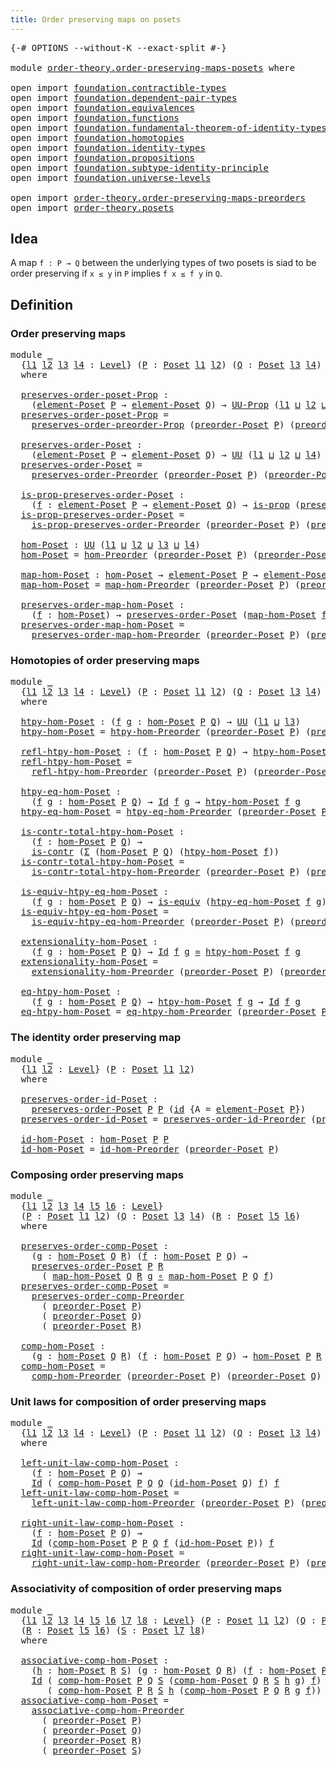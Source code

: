 ```yaml
---
title: Order preserving maps on posets
---
```


<pre class="Agda"><a id="57" class="Symbol">{-#</a> <a id="61" class="Keyword">OPTIONS</a> <a id="69" class="Pragma">--without-K</a> <a id="81" class="Pragma">--exact-split</a> <a id="95" class="Symbol">#-}</a>

<a id="100" class="Keyword">module</a> <a id="107" href="order-theory.order-preserving-maps-posets.html" class="Module">order-theory.order-preserving-maps-posets</a> <a id="149" class="Keyword">where</a>

<a id="156" class="Keyword">open</a> <a id="161" class="Keyword">import</a> <a id="168" href="foundation.contractible-types.html" class="Module">foundation.contractible-types</a>
<a id="198" class="Keyword">open</a> <a id="203" class="Keyword">import</a> <a id="210" href="foundation.dependent-pair-types.html" class="Module">foundation.dependent-pair-types</a>
<a id="242" class="Keyword">open</a> <a id="247" class="Keyword">import</a> <a id="254" href="foundation.equivalences.html" class="Module">foundation.equivalences</a>
<a id="278" class="Keyword">open</a> <a id="283" class="Keyword">import</a> <a id="290" href="foundation.functions.html" class="Module">foundation.functions</a>
<a id="311" class="Keyword">open</a> <a id="316" class="Keyword">import</a> <a id="323" href="foundation.fundamental-theorem-of-identity-types.html" class="Module">foundation.fundamental-theorem-of-identity-types</a>
<a id="372" class="Keyword">open</a> <a id="377" class="Keyword">import</a> <a id="384" href="foundation.homotopies.html" class="Module">foundation.homotopies</a>
<a id="406" class="Keyword">open</a> <a id="411" class="Keyword">import</a> <a id="418" href="foundation.identity-types.html" class="Module">foundation.identity-types</a>
<a id="444" class="Keyword">open</a> <a id="449" class="Keyword">import</a> <a id="456" href="foundation.propositions.html" class="Module">foundation.propositions</a>
<a id="480" class="Keyword">open</a> <a id="485" class="Keyword">import</a> <a id="492" href="foundation.subtype-identity-principle.html" class="Module">foundation.subtype-identity-principle</a>
<a id="530" class="Keyword">open</a> <a id="535" class="Keyword">import</a> <a id="542" href="foundation.universe-levels.html" class="Module">foundation.universe-levels</a>

<a id="570" class="Keyword">open</a> <a id="575" class="Keyword">import</a> <a id="582" href="order-theory.order-preserving-maps-preorders.html" class="Module">order-theory.order-preserving-maps-preorders</a>
<a id="627" class="Keyword">open</a> <a id="632" class="Keyword">import</a> <a id="639" href="order-theory.posets.html" class="Module">order-theory.posets</a>
</pre>
## Idea

A map `f : P → Q` between the underlying types of two posets is siad to be order preserving if `x ≤ y` in `P` implies `f x ≤ f y` in `Q`.

## Definition

### Order preserving maps

<pre class="Agda"><a id="862" class="Keyword">module</a> <a id="869" href="order-theory.order-preserving-maps-posets.html#869" class="Module">_</a>
  <a id="873" class="Symbol">{</a><a id="874" href="order-theory.order-preserving-maps-posets.html#874" class="Bound">l1</a> <a id="877" href="order-theory.order-preserving-maps-posets.html#877" class="Bound">l2</a> <a id="880" href="order-theory.order-preserving-maps-posets.html#880" class="Bound">l3</a> <a id="883" href="order-theory.order-preserving-maps-posets.html#883" class="Bound">l4</a> <a id="886" class="Symbol">:</a> <a id="888" href="Agda.Primitive.html#597" class="Postulate">Level</a><a id="893" class="Symbol">}</a> <a id="895" class="Symbol">(</a><a id="896" href="order-theory.order-preserving-maps-posets.html#896" class="Bound">P</a> <a id="898" class="Symbol">:</a> <a id="900" href="order-theory.posets.html#731" class="Function">Poset</a> <a id="906" href="order-theory.order-preserving-maps-posets.html#874" class="Bound">l1</a> <a id="909" href="order-theory.order-preserving-maps-posets.html#877" class="Bound">l2</a><a id="911" class="Symbol">)</a> <a id="913" class="Symbol">(</a><a id="914" href="order-theory.order-preserving-maps-posets.html#914" class="Bound">Q</a> <a id="916" class="Symbol">:</a> <a id="918" href="order-theory.posets.html#731" class="Function">Poset</a> <a id="924" href="order-theory.order-preserving-maps-posets.html#880" class="Bound">l3</a> <a id="927" href="order-theory.order-preserving-maps-posets.html#883" class="Bound">l4</a><a id="929" class="Symbol">)</a>
  <a id="933" class="Keyword">where</a>

  <a id="942" href="order-theory.order-preserving-maps-posets.html#942" class="Function">preserves-order-poset-Prop</a> <a id="969" class="Symbol">:</a>
    <a id="975" class="Symbol">(</a><a id="976" href="order-theory.posets.html#1145" class="Function">element-Poset</a> <a id="990" href="order-theory.order-preserving-maps-posets.html#896" class="Bound">P</a> <a id="992" class="Symbol">→</a> <a id="994" href="order-theory.posets.html#1145" class="Function">element-Poset</a> <a id="1008" href="order-theory.order-preserving-maps-posets.html#914" class="Bound">Q</a><a id="1009" class="Symbol">)</a> <a id="1011" class="Symbol">→</a> <a id="1013" href="foundation-core.propositions.html#1393" class="Function">UU-Prop</a> <a id="1021" class="Symbol">(</a><a id="1022" href="order-theory.order-preserving-maps-posets.html#874" class="Bound">l1</a> <a id="1025" href="Agda.Primitive.html#810" class="Primitive Operator">⊔</a> <a id="1027" href="order-theory.order-preserving-maps-posets.html#877" class="Bound">l2</a> <a id="1030" href="Agda.Primitive.html#810" class="Primitive Operator">⊔</a> <a id="1032" href="order-theory.order-preserving-maps-posets.html#883" class="Bound">l4</a><a id="1034" class="Symbol">)</a>
  <a id="1038" href="order-theory.order-preserving-maps-posets.html#942" class="Function">preserves-order-poset-Prop</a> <a id="1065" class="Symbol">=</a>
    <a id="1071" href="order-theory.order-preserving-maps-preorders.html#903" class="Function">preserves-order-preorder-Prop</a> <a id="1101" class="Symbol">(</a><a id="1102" href="order-theory.posets.html#1761" class="Function">preorder-Poset</a> <a id="1117" href="order-theory.order-preserving-maps-posets.html#896" class="Bound">P</a><a id="1118" class="Symbol">)</a> <a id="1120" class="Symbol">(</a><a id="1121" href="order-theory.posets.html#1761" class="Function">preorder-Poset</a> <a id="1136" href="order-theory.order-preserving-maps-posets.html#914" class="Bound">Q</a><a id="1137" class="Symbol">)</a>

  <a id="1142" href="order-theory.order-preserving-maps-posets.html#1142" class="Function">preserves-order-Poset</a> <a id="1164" class="Symbol">:</a>
    <a id="1170" class="Symbol">(</a><a id="1171" href="order-theory.posets.html#1145" class="Function">element-Poset</a> <a id="1185" href="order-theory.order-preserving-maps-posets.html#896" class="Bound">P</a> <a id="1187" class="Symbol">→</a> <a id="1189" href="order-theory.posets.html#1145" class="Function">element-Poset</a> <a id="1203" href="order-theory.order-preserving-maps-posets.html#914" class="Bound">Q</a><a id="1204" class="Symbol">)</a> <a id="1206" class="Symbol">→</a> <a id="1208" href="foundation-core.universe-levels.html#235" class="Primitive">UU</a> <a id="1211" class="Symbol">(</a><a id="1212" href="order-theory.order-preserving-maps-posets.html#874" class="Bound">l1</a> <a id="1215" href="Agda.Primitive.html#810" class="Primitive Operator">⊔</a> <a id="1217" href="order-theory.order-preserving-maps-posets.html#877" class="Bound">l2</a> <a id="1220" href="Agda.Primitive.html#810" class="Primitive Operator">⊔</a> <a id="1222" href="order-theory.order-preserving-maps-posets.html#883" class="Bound">l4</a><a id="1224" class="Symbol">)</a>
  <a id="1228" href="order-theory.order-preserving-maps-posets.html#1142" class="Function">preserves-order-Poset</a> <a id="1250" class="Symbol">=</a>
    <a id="1256" href="order-theory.order-preserving-maps-preorders.html#1276" class="Function">preserves-order-Preorder</a> <a id="1281" class="Symbol">(</a><a id="1282" href="order-theory.posets.html#1761" class="Function">preorder-Poset</a> <a id="1297" href="order-theory.order-preserving-maps-posets.html#896" class="Bound">P</a><a id="1298" class="Symbol">)</a> <a id="1300" class="Symbol">(</a><a id="1301" href="order-theory.posets.html#1761" class="Function">preorder-Poset</a> <a id="1316" href="order-theory.order-preserving-maps-posets.html#914" class="Bound">Q</a><a id="1317" class="Symbol">)</a>

  <a id="1322" href="order-theory.order-preserving-maps-posets.html#1322" class="Function">is-prop-preserves-order-Poset</a> <a id="1352" class="Symbol">:</a>
    <a id="1358" class="Symbol">(</a><a id="1359" href="order-theory.order-preserving-maps-posets.html#1359" class="Bound">f</a> <a id="1361" class="Symbol">:</a> <a id="1363" href="order-theory.posets.html#1145" class="Function">element-Poset</a> <a id="1377" href="order-theory.order-preserving-maps-posets.html#896" class="Bound">P</a> <a id="1379" class="Symbol">→</a> <a id="1381" href="order-theory.posets.html#1145" class="Function">element-Poset</a> <a id="1395" href="order-theory.order-preserving-maps-posets.html#914" class="Bound">Q</a><a id="1396" class="Symbol">)</a> <a id="1398" class="Symbol">→</a> <a id="1400" href="foundation-core.propositions.html#1309" class="Function">is-prop</a> <a id="1408" class="Symbol">(</a><a id="1409" href="order-theory.order-preserving-maps-posets.html#1142" class="Function">preserves-order-Poset</a> <a id="1431" href="order-theory.order-preserving-maps-posets.html#1359" class="Bound">f</a><a id="1432" class="Symbol">)</a>
  <a id="1436" href="order-theory.order-preserving-maps-posets.html#1322" class="Function">is-prop-preserves-order-Poset</a> <a id="1466" class="Symbol">=</a>
    <a id="1472" href="order-theory.order-preserving-maps-preorders.html#1451" class="Function">is-prop-preserves-order-Preorder</a> <a id="1505" class="Symbol">(</a><a id="1506" href="order-theory.posets.html#1761" class="Function">preorder-Poset</a> <a id="1521" href="order-theory.order-preserving-maps-posets.html#896" class="Bound">P</a><a id="1522" class="Symbol">)</a> <a id="1524" class="Symbol">(</a><a id="1525" href="order-theory.posets.html#1761" class="Function">preorder-Poset</a> <a id="1540" href="order-theory.order-preserving-maps-posets.html#914" class="Bound">Q</a><a id="1541" class="Symbol">)</a>

  <a id="1546" href="order-theory.order-preserving-maps-posets.html#1546" class="Function">hom-Poset</a> <a id="1556" class="Symbol">:</a> <a id="1558" href="foundation-core.universe-levels.html#235" class="Primitive">UU</a> <a id="1561" class="Symbol">(</a><a id="1562" href="order-theory.order-preserving-maps-posets.html#874" class="Bound">l1</a> <a id="1565" href="Agda.Primitive.html#810" class="Primitive Operator">⊔</a> <a id="1567" href="order-theory.order-preserving-maps-posets.html#877" class="Bound">l2</a> <a id="1570" href="Agda.Primitive.html#810" class="Primitive Operator">⊔</a> <a id="1572" href="order-theory.order-preserving-maps-posets.html#880" class="Bound">l3</a> <a id="1575" href="Agda.Primitive.html#810" class="Primitive Operator">⊔</a> <a id="1577" href="order-theory.order-preserving-maps-posets.html#883" class="Bound">l4</a><a id="1579" class="Symbol">)</a>
  <a id="1583" href="order-theory.order-preserving-maps-posets.html#1546" class="Function">hom-Poset</a> <a id="1593" class="Symbol">=</a> <a id="1595" href="order-theory.order-preserving-maps-preorders.html#1677" class="Function">hom-Preorder</a> <a id="1608" class="Symbol">(</a><a id="1609" href="order-theory.posets.html#1761" class="Function">preorder-Poset</a> <a id="1624" href="order-theory.order-preserving-maps-posets.html#896" class="Bound">P</a><a id="1625" class="Symbol">)</a> <a id="1627" class="Symbol">(</a><a id="1628" href="order-theory.posets.html#1761" class="Function">preorder-Poset</a> <a id="1643" href="order-theory.order-preserving-maps-posets.html#914" class="Bound">Q</a><a id="1644" class="Symbol">)</a>

  <a id="1649" href="order-theory.order-preserving-maps-posets.html#1649" class="Function">map-hom-Poset</a> <a id="1663" class="Symbol">:</a> <a id="1665" href="order-theory.order-preserving-maps-posets.html#1546" class="Function">hom-Poset</a> <a id="1675" class="Symbol">→</a> <a id="1677" href="order-theory.posets.html#1145" class="Function">element-Poset</a> <a id="1691" href="order-theory.order-preserving-maps-posets.html#896" class="Bound">P</a> <a id="1693" class="Symbol">→</a> <a id="1695" href="order-theory.posets.html#1145" class="Function">element-Poset</a> <a id="1709" href="order-theory.order-preserving-maps-posets.html#914" class="Bound">Q</a>
  <a id="1713" href="order-theory.order-preserving-maps-posets.html#1649" class="Function">map-hom-Poset</a> <a id="1727" class="Symbol">=</a> <a id="1729" href="order-theory.order-preserving-maps-preorders.html#1808" class="Function">map-hom-Preorder</a> <a id="1746" class="Symbol">(</a><a id="1747" href="order-theory.posets.html#1761" class="Function">preorder-Poset</a> <a id="1762" href="order-theory.order-preserving-maps-posets.html#896" class="Bound">P</a><a id="1763" class="Symbol">)</a> <a id="1765" class="Symbol">(</a><a id="1766" href="order-theory.posets.html#1761" class="Function">preorder-Poset</a> <a id="1781" href="order-theory.order-preserving-maps-posets.html#914" class="Bound">Q</a><a id="1782" class="Symbol">)</a>

  <a id="1787" href="order-theory.order-preserving-maps-posets.html#1787" class="Function">preserves-order-map-hom-Poset</a> <a id="1817" class="Symbol">:</a>
    <a id="1823" class="Symbol">(</a><a id="1824" href="order-theory.order-preserving-maps-posets.html#1824" class="Bound">f</a> <a id="1826" class="Symbol">:</a> <a id="1828" href="order-theory.order-preserving-maps-posets.html#1546" class="Function">hom-Poset</a><a id="1837" class="Symbol">)</a> <a id="1839" class="Symbol">→</a> <a id="1841" href="order-theory.order-preserving-maps-posets.html#1142" class="Function">preserves-order-Poset</a> <a id="1863" class="Symbol">(</a><a id="1864" href="order-theory.order-preserving-maps-posets.html#1649" class="Function">map-hom-Poset</a> <a id="1878" href="order-theory.order-preserving-maps-posets.html#1824" class="Bound">f</a><a id="1879" class="Symbol">)</a>
  <a id="1883" href="order-theory.order-preserving-maps-posets.html#1787" class="Function">preserves-order-map-hom-Poset</a> <a id="1913" class="Symbol">=</a>
    <a id="1919" href="order-theory.order-preserving-maps-preorders.html#1910" class="Function">preserves-order-map-hom-Preorder</a> <a id="1952" class="Symbol">(</a><a id="1953" href="order-theory.posets.html#1761" class="Function">preorder-Poset</a> <a id="1968" href="order-theory.order-preserving-maps-posets.html#896" class="Bound">P</a><a id="1969" class="Symbol">)</a> <a id="1971" class="Symbol">(</a><a id="1972" href="order-theory.posets.html#1761" class="Function">preorder-Poset</a> <a id="1987" href="order-theory.order-preserving-maps-posets.html#914" class="Bound">Q</a><a id="1988" class="Symbol">)</a>
</pre>
### Homotopies of order preserving maps

<pre class="Agda"><a id="2044" class="Keyword">module</a> <a id="2051" href="order-theory.order-preserving-maps-posets.html#2051" class="Module">_</a>
  <a id="2055" class="Symbol">{</a><a id="2056" href="order-theory.order-preserving-maps-posets.html#2056" class="Bound">l1</a> <a id="2059" href="order-theory.order-preserving-maps-posets.html#2059" class="Bound">l2</a> <a id="2062" href="order-theory.order-preserving-maps-posets.html#2062" class="Bound">l3</a> <a id="2065" href="order-theory.order-preserving-maps-posets.html#2065" class="Bound">l4</a> <a id="2068" class="Symbol">:</a> <a id="2070" href="Agda.Primitive.html#597" class="Postulate">Level</a><a id="2075" class="Symbol">}</a> <a id="2077" class="Symbol">(</a><a id="2078" href="order-theory.order-preserving-maps-posets.html#2078" class="Bound">P</a> <a id="2080" class="Symbol">:</a> <a id="2082" href="order-theory.posets.html#731" class="Function">Poset</a> <a id="2088" href="order-theory.order-preserving-maps-posets.html#2056" class="Bound">l1</a> <a id="2091" href="order-theory.order-preserving-maps-posets.html#2059" class="Bound">l2</a><a id="2093" class="Symbol">)</a> <a id="2095" class="Symbol">(</a><a id="2096" href="order-theory.order-preserving-maps-posets.html#2096" class="Bound">Q</a> <a id="2098" class="Symbol">:</a> <a id="2100" href="order-theory.posets.html#731" class="Function">Poset</a> <a id="2106" href="order-theory.order-preserving-maps-posets.html#2062" class="Bound">l3</a> <a id="2109" href="order-theory.order-preserving-maps-posets.html#2065" class="Bound">l4</a><a id="2111" class="Symbol">)</a>
  <a id="2115" class="Keyword">where</a>

  <a id="2124" href="order-theory.order-preserving-maps-posets.html#2124" class="Function">htpy-hom-Poset</a> <a id="2139" class="Symbol">:</a> <a id="2141" class="Symbol">(</a><a id="2142" href="order-theory.order-preserving-maps-posets.html#2142" class="Bound">f</a> <a id="2144" href="order-theory.order-preserving-maps-posets.html#2144" class="Bound">g</a> <a id="2146" class="Symbol">:</a> <a id="2148" href="order-theory.order-preserving-maps-posets.html#1546" class="Function">hom-Poset</a> <a id="2158" href="order-theory.order-preserving-maps-posets.html#2078" class="Bound">P</a> <a id="2160" href="order-theory.order-preserving-maps-posets.html#2096" class="Bound">Q</a><a id="2161" class="Symbol">)</a> <a id="2163" class="Symbol">→</a> <a id="2165" href="foundation-core.universe-levels.html#235" class="Primitive">UU</a> <a id="2168" class="Symbol">(</a><a id="2169" href="order-theory.order-preserving-maps-posets.html#2056" class="Bound">l1</a> <a id="2172" href="Agda.Primitive.html#810" class="Primitive Operator">⊔</a> <a id="2174" href="order-theory.order-preserving-maps-posets.html#2062" class="Bound">l3</a><a id="2176" class="Symbol">)</a>
  <a id="2180" href="order-theory.order-preserving-maps-posets.html#2124" class="Function">htpy-hom-Poset</a> <a id="2195" class="Symbol">=</a> <a id="2197" href="order-theory.order-preserving-maps-preorders.html#2197" class="Function">htpy-hom-Preorder</a> <a id="2215" class="Symbol">(</a><a id="2216" href="order-theory.posets.html#1761" class="Function">preorder-Poset</a> <a id="2231" href="order-theory.order-preserving-maps-posets.html#2078" class="Bound">P</a><a id="2232" class="Symbol">)</a> <a id="2234" class="Symbol">(</a><a id="2235" href="order-theory.posets.html#1761" class="Function">preorder-Poset</a> <a id="2250" href="order-theory.order-preserving-maps-posets.html#2096" class="Bound">Q</a><a id="2251" class="Symbol">)</a>

  <a id="2256" href="order-theory.order-preserving-maps-posets.html#2256" class="Function">refl-htpy-hom-Poset</a> <a id="2276" class="Symbol">:</a> <a id="2278" class="Symbol">(</a><a id="2279" href="order-theory.order-preserving-maps-posets.html#2279" class="Bound">f</a> <a id="2281" class="Symbol">:</a> <a id="2283" href="order-theory.order-preserving-maps-posets.html#1546" class="Function">hom-Poset</a> <a id="2293" href="order-theory.order-preserving-maps-posets.html#2078" class="Bound">P</a> <a id="2295" href="order-theory.order-preserving-maps-posets.html#2096" class="Bound">Q</a><a id="2296" class="Symbol">)</a> <a id="2298" class="Symbol">→</a> <a id="2300" href="order-theory.order-preserving-maps-posets.html#2124" class="Function">htpy-hom-Poset</a> <a id="2315" href="order-theory.order-preserving-maps-posets.html#2279" class="Bound">f</a> <a id="2317" href="order-theory.order-preserving-maps-posets.html#2279" class="Bound">f</a>
  <a id="2321" href="order-theory.order-preserving-maps-posets.html#2256" class="Function">refl-htpy-hom-Poset</a> <a id="2341" class="Symbol">=</a>
    <a id="2347" href="order-theory.order-preserving-maps-preorders.html#2334" class="Function">refl-htpy-hom-Preorder</a> <a id="2370" class="Symbol">(</a><a id="2371" href="order-theory.posets.html#1761" class="Function">preorder-Poset</a> <a id="2386" href="order-theory.order-preserving-maps-posets.html#2078" class="Bound">P</a><a id="2387" class="Symbol">)</a> <a id="2389" class="Symbol">(</a><a id="2390" href="order-theory.posets.html#1761" class="Function">preorder-Poset</a> <a id="2405" href="order-theory.order-preserving-maps-posets.html#2096" class="Bound">Q</a><a id="2406" class="Symbol">)</a>

  <a id="2411" href="order-theory.order-preserving-maps-posets.html#2411" class="Function">htpy-eq-hom-Poset</a> <a id="2429" class="Symbol">:</a>
    <a id="2435" class="Symbol">(</a><a id="2436" href="order-theory.order-preserving-maps-posets.html#2436" class="Bound">f</a> <a id="2438" href="order-theory.order-preserving-maps-posets.html#2438" class="Bound">g</a> <a id="2440" class="Symbol">:</a> <a id="2442" href="order-theory.order-preserving-maps-posets.html#1546" class="Function">hom-Poset</a> <a id="2452" href="order-theory.order-preserving-maps-posets.html#2078" class="Bound">P</a> <a id="2454" href="order-theory.order-preserving-maps-posets.html#2096" class="Bound">Q</a><a id="2455" class="Symbol">)</a> <a id="2457" class="Symbol">→</a> <a id="2459" href="foundation-core.identity-types.html#1767" class="Datatype">Id</a> <a id="2462" href="order-theory.order-preserving-maps-posets.html#2436" class="Bound">f</a> <a id="2464" href="order-theory.order-preserving-maps-posets.html#2438" class="Bound">g</a> <a id="2466" class="Symbol">→</a> <a id="2468" href="order-theory.order-preserving-maps-posets.html#2124" class="Function">htpy-hom-Poset</a> <a id="2483" href="order-theory.order-preserving-maps-posets.html#2436" class="Bound">f</a> <a id="2485" href="order-theory.order-preserving-maps-posets.html#2438" class="Bound">g</a>
  <a id="2489" href="order-theory.order-preserving-maps-posets.html#2411" class="Function">htpy-eq-hom-Poset</a> <a id="2507" class="Symbol">=</a> <a id="2509" href="order-theory.order-preserving-maps-preorders.html#2448" class="Function">htpy-eq-hom-Preorder</a> <a id="2530" class="Symbol">(</a><a id="2531" href="order-theory.posets.html#1761" class="Function">preorder-Poset</a> <a id="2546" href="order-theory.order-preserving-maps-posets.html#2078" class="Bound">P</a><a id="2547" class="Symbol">)</a> <a id="2549" class="Symbol">(</a><a id="2550" href="order-theory.posets.html#1761" class="Function">preorder-Poset</a> <a id="2565" href="order-theory.order-preserving-maps-posets.html#2096" class="Bound">Q</a><a id="2566" class="Symbol">)</a>

  <a id="2571" href="order-theory.order-preserving-maps-posets.html#2571" class="Function">is-contr-total-htpy-hom-Poset</a> <a id="2601" class="Symbol">:</a>
    <a id="2607" class="Symbol">(</a><a id="2608" href="order-theory.order-preserving-maps-posets.html#2608" class="Bound">f</a> <a id="2610" class="Symbol">:</a> <a id="2612" href="order-theory.order-preserving-maps-posets.html#1546" class="Function">hom-Poset</a> <a id="2622" href="order-theory.order-preserving-maps-posets.html#2078" class="Bound">P</a> <a id="2624" href="order-theory.order-preserving-maps-posets.html#2096" class="Bound">Q</a><a id="2625" class="Symbol">)</a> <a id="2627" class="Symbol">→</a>
    <a id="2633" href="foundation-core.contractible-types.html#1006" class="Function">is-contr</a> <a id="2642" class="Symbol">(</a><a id="2643" href="foundation-core.dependent-pair-types.html#515" class="Record">Σ</a> <a id="2645" class="Symbol">(</a><a id="2646" href="order-theory.order-preserving-maps-posets.html#1546" class="Function">hom-Poset</a> <a id="2656" href="order-theory.order-preserving-maps-posets.html#2078" class="Bound">P</a> <a id="2658" href="order-theory.order-preserving-maps-posets.html#2096" class="Bound">Q</a><a id="2659" class="Symbol">)</a> <a id="2661" class="Symbol">(</a><a id="2662" href="order-theory.order-preserving-maps-posets.html#2124" class="Function">htpy-hom-Poset</a> <a id="2677" href="order-theory.order-preserving-maps-posets.html#2608" class="Bound">f</a><a id="2678" class="Symbol">))</a>
  <a id="2683" href="order-theory.order-preserving-maps-posets.html#2571" class="Function">is-contr-total-htpy-hom-Poset</a> <a id="2713" class="Symbol">=</a>
    <a id="2719" href="order-theory.order-preserving-maps-preorders.html#2596" class="Function">is-contr-total-htpy-hom-Preorder</a> <a id="2752" class="Symbol">(</a><a id="2753" href="order-theory.posets.html#1761" class="Function">preorder-Poset</a> <a id="2768" href="order-theory.order-preserving-maps-posets.html#2078" class="Bound">P</a><a id="2769" class="Symbol">)</a> <a id="2771" class="Symbol">(</a><a id="2772" href="order-theory.posets.html#1761" class="Function">preorder-Poset</a> <a id="2787" href="order-theory.order-preserving-maps-posets.html#2096" class="Bound">Q</a><a id="2788" class="Symbol">)</a>

  <a id="2793" href="order-theory.order-preserving-maps-posets.html#2793" class="Function">is-equiv-htpy-eq-hom-Poset</a> <a id="2820" class="Symbol">:</a>
    <a id="2826" class="Symbol">(</a><a id="2827" href="order-theory.order-preserving-maps-posets.html#2827" class="Bound">f</a> <a id="2829" href="order-theory.order-preserving-maps-posets.html#2829" class="Bound">g</a> <a id="2831" class="Symbol">:</a> <a id="2833" href="order-theory.order-preserving-maps-posets.html#1546" class="Function">hom-Poset</a> <a id="2843" href="order-theory.order-preserving-maps-posets.html#2078" class="Bound">P</a> <a id="2845" href="order-theory.order-preserving-maps-posets.html#2096" class="Bound">Q</a><a id="2846" class="Symbol">)</a> <a id="2848" class="Symbol">→</a> <a id="2850" href="foundation-core.equivalences.html#1556" class="Function">is-equiv</a> <a id="2859" class="Symbol">(</a><a id="2860" href="order-theory.order-preserving-maps-posets.html#2411" class="Function">htpy-eq-hom-Poset</a> <a id="2878" href="order-theory.order-preserving-maps-posets.html#2827" class="Bound">f</a> <a id="2880" href="order-theory.order-preserving-maps-posets.html#2829" class="Bound">g</a><a id="2881" class="Symbol">)</a>
  <a id="2885" href="order-theory.order-preserving-maps-posets.html#2793" class="Function">is-equiv-htpy-eq-hom-Poset</a> <a id="2912" class="Symbol">=</a>
    <a id="2918" href="order-theory.order-preserving-maps-preorders.html#2989" class="Function">is-equiv-htpy-eq-hom-Preorder</a> <a id="2948" class="Symbol">(</a><a id="2949" href="order-theory.posets.html#1761" class="Function">preorder-Poset</a> <a id="2964" href="order-theory.order-preserving-maps-posets.html#2078" class="Bound">P</a><a id="2965" class="Symbol">)</a> <a id="2967" class="Symbol">(</a><a id="2968" href="order-theory.posets.html#1761" class="Function">preorder-Poset</a> <a id="2983" href="order-theory.order-preserving-maps-posets.html#2096" class="Bound">Q</a><a id="2984" class="Symbol">)</a>

  <a id="2989" href="order-theory.order-preserving-maps-posets.html#2989" class="Function">extensionality-hom-Poset</a> <a id="3014" class="Symbol">:</a>
    <a id="3020" class="Symbol">(</a><a id="3021" href="order-theory.order-preserving-maps-posets.html#3021" class="Bound">f</a> <a id="3023" href="order-theory.order-preserving-maps-posets.html#3023" class="Bound">g</a> <a id="3025" class="Symbol">:</a> <a id="3027" href="order-theory.order-preserving-maps-posets.html#1546" class="Function">hom-Poset</a> <a id="3037" href="order-theory.order-preserving-maps-posets.html#2078" class="Bound">P</a> <a id="3039" href="order-theory.order-preserving-maps-posets.html#2096" class="Bound">Q</a><a id="3040" class="Symbol">)</a> <a id="3042" class="Symbol">→</a> <a id="3044" href="foundation-core.identity-types.html#1767" class="Datatype">Id</a> <a id="3047" href="order-theory.order-preserving-maps-posets.html#3021" class="Bound">f</a> <a id="3049" href="order-theory.order-preserving-maps-posets.html#3023" class="Bound">g</a> <a id="3051" href="foundation-core.equivalences.html#1621" class="Function Operator">≃</a> <a id="3053" href="order-theory.order-preserving-maps-posets.html#2124" class="Function">htpy-hom-Poset</a> <a id="3068" href="order-theory.order-preserving-maps-posets.html#3021" class="Bound">f</a> <a id="3070" href="order-theory.order-preserving-maps-posets.html#3023" class="Bound">g</a>
  <a id="3074" href="order-theory.order-preserving-maps-posets.html#2989" class="Function">extensionality-hom-Poset</a> <a id="3099" class="Symbol">=</a>
    <a id="3105" href="order-theory.order-preserving-maps-preorders.html#3266" class="Function">extensionality-hom-Preorder</a> <a id="3133" class="Symbol">(</a><a id="3134" href="order-theory.posets.html#1761" class="Function">preorder-Poset</a> <a id="3149" href="order-theory.order-preserving-maps-posets.html#2078" class="Bound">P</a><a id="3150" class="Symbol">)</a> <a id="3152" class="Symbol">(</a><a id="3153" href="order-theory.posets.html#1761" class="Function">preorder-Poset</a> <a id="3168" href="order-theory.order-preserving-maps-posets.html#2096" class="Bound">Q</a><a id="3169" class="Symbol">)</a>

  <a id="3174" href="order-theory.order-preserving-maps-posets.html#3174" class="Function">eq-htpy-hom-Poset</a> <a id="3192" class="Symbol">:</a>
    <a id="3198" class="Symbol">(</a><a id="3199" href="order-theory.order-preserving-maps-posets.html#3199" class="Bound">f</a> <a id="3201" href="order-theory.order-preserving-maps-posets.html#3201" class="Bound">g</a> <a id="3203" class="Symbol">:</a> <a id="3205" href="order-theory.order-preserving-maps-posets.html#1546" class="Function">hom-Poset</a> <a id="3215" href="order-theory.order-preserving-maps-posets.html#2078" class="Bound">P</a> <a id="3217" href="order-theory.order-preserving-maps-posets.html#2096" class="Bound">Q</a><a id="3218" class="Symbol">)</a> <a id="3220" class="Symbol">→</a> <a id="3222" href="order-theory.order-preserving-maps-posets.html#2124" class="Function">htpy-hom-Poset</a> <a id="3237" href="order-theory.order-preserving-maps-posets.html#3199" class="Bound">f</a> <a id="3239" href="order-theory.order-preserving-maps-posets.html#3201" class="Bound">g</a> <a id="3241" class="Symbol">→</a> <a id="3243" href="foundation-core.identity-types.html#1767" class="Datatype">Id</a> <a id="3246" href="order-theory.order-preserving-maps-posets.html#3199" class="Bound">f</a> <a id="3248" href="order-theory.order-preserving-maps-posets.html#3201" class="Bound">g</a>
  <a id="3252" href="order-theory.order-preserving-maps-posets.html#3174" class="Function">eq-htpy-hom-Poset</a> <a id="3270" class="Symbol">=</a> <a id="3272" href="order-theory.order-preserving-maps-preorders.html#3504" class="Function">eq-htpy-hom-Preorder</a> <a id="3293" class="Symbol">(</a><a id="3294" href="order-theory.posets.html#1761" class="Function">preorder-Poset</a> <a id="3309" href="order-theory.order-preserving-maps-posets.html#2078" class="Bound">P</a><a id="3310" class="Symbol">)</a> <a id="3312" class="Symbol">(</a><a id="3313" href="order-theory.posets.html#1761" class="Function">preorder-Poset</a> <a id="3328" href="order-theory.order-preserving-maps-posets.html#2096" class="Bound">Q</a><a id="3329" class="Symbol">)</a>
</pre>
### The identity order preserving map

<pre class="Agda"><a id="3383" class="Keyword">module</a> <a id="3390" href="order-theory.order-preserving-maps-posets.html#3390" class="Module">_</a>
  <a id="3394" class="Symbol">{</a><a id="3395" href="order-theory.order-preserving-maps-posets.html#3395" class="Bound">l1</a> <a id="3398" href="order-theory.order-preserving-maps-posets.html#3398" class="Bound">l2</a> <a id="3401" class="Symbol">:</a> <a id="3403" href="Agda.Primitive.html#597" class="Postulate">Level</a><a id="3408" class="Symbol">}</a> <a id="3410" class="Symbol">(</a><a id="3411" href="order-theory.order-preserving-maps-posets.html#3411" class="Bound">P</a> <a id="3413" class="Symbol">:</a> <a id="3415" href="order-theory.posets.html#731" class="Function">Poset</a> <a id="3421" href="order-theory.order-preserving-maps-posets.html#3395" class="Bound">l1</a> <a id="3424" href="order-theory.order-preserving-maps-posets.html#3398" class="Bound">l2</a><a id="3426" class="Symbol">)</a>
  <a id="3430" class="Keyword">where</a>

  <a id="3439" href="order-theory.order-preserving-maps-posets.html#3439" class="Function">preserves-order-id-Poset</a> <a id="3464" class="Symbol">:</a>
    <a id="3470" href="order-theory.order-preserving-maps-posets.html#1142" class="Function">preserves-order-Poset</a> <a id="3492" href="order-theory.order-preserving-maps-posets.html#3411" class="Bound">P</a> <a id="3494" href="order-theory.order-preserving-maps-posets.html#3411" class="Bound">P</a> <a id="3496" class="Symbol">(</a><a id="3497" href="foundation-core.functions.html#322" class="Function">id</a> <a id="3500" class="Symbol">{</a><a id="3501" class="Argument">A</a> <a id="3503" class="Symbol">=</a> <a id="3505" href="order-theory.posets.html#1145" class="Function">element-Poset</a> <a id="3519" href="order-theory.order-preserving-maps-posets.html#3411" class="Bound">P</a><a id="3520" class="Symbol">})</a>
  <a id="3525" href="order-theory.order-preserving-maps-posets.html#3439" class="Function">preserves-order-id-Poset</a> <a id="3550" class="Symbol">=</a> <a id="3552" href="order-theory.order-preserving-maps-preorders.html#3786" class="Function">preserves-order-id-Preorder</a> <a id="3580" class="Symbol">(</a><a id="3581" href="order-theory.posets.html#1761" class="Function">preorder-Poset</a> <a id="3596" href="order-theory.order-preserving-maps-posets.html#3411" class="Bound">P</a><a id="3597" class="Symbol">)</a>

  <a id="3602" href="order-theory.order-preserving-maps-posets.html#3602" class="Function">id-hom-Poset</a> <a id="3615" class="Symbol">:</a> <a id="3617" href="order-theory.order-preserving-maps-posets.html#1546" class="Function">hom-Poset</a> <a id="3627" href="order-theory.order-preserving-maps-posets.html#3411" class="Bound">P</a> <a id="3629" href="order-theory.order-preserving-maps-posets.html#3411" class="Bound">P</a>
  <a id="3633" href="order-theory.order-preserving-maps-posets.html#3602" class="Function">id-hom-Poset</a> <a id="3646" class="Symbol">=</a> <a id="3648" href="order-theory.order-preserving-maps-preorders.html#3921" class="Function">id-hom-Preorder</a> <a id="3664" class="Symbol">(</a><a id="3665" href="order-theory.posets.html#1761" class="Function">preorder-Poset</a> <a id="3680" href="order-theory.order-preserving-maps-posets.html#3411" class="Bound">P</a><a id="3681" class="Symbol">)</a>
</pre>
### Composing order preserving maps

<pre class="Agda"><a id="3733" class="Keyword">module</a> <a id="3740" href="order-theory.order-preserving-maps-posets.html#3740" class="Module">_</a>
  <a id="3744" class="Symbol">{</a><a id="3745" href="order-theory.order-preserving-maps-posets.html#3745" class="Bound">l1</a> <a id="3748" href="order-theory.order-preserving-maps-posets.html#3748" class="Bound">l2</a> <a id="3751" href="order-theory.order-preserving-maps-posets.html#3751" class="Bound">l3</a> <a id="3754" href="order-theory.order-preserving-maps-posets.html#3754" class="Bound">l4</a> <a id="3757" href="order-theory.order-preserving-maps-posets.html#3757" class="Bound">l5</a> <a id="3760" href="order-theory.order-preserving-maps-posets.html#3760" class="Bound">l6</a> <a id="3763" class="Symbol">:</a> <a id="3765" href="Agda.Primitive.html#597" class="Postulate">Level</a><a id="3770" class="Symbol">}</a>
  <a id="3774" class="Symbol">(</a><a id="3775" href="order-theory.order-preserving-maps-posets.html#3775" class="Bound">P</a> <a id="3777" class="Symbol">:</a> <a id="3779" href="order-theory.posets.html#731" class="Function">Poset</a> <a id="3785" href="order-theory.order-preserving-maps-posets.html#3745" class="Bound">l1</a> <a id="3788" href="order-theory.order-preserving-maps-posets.html#3748" class="Bound">l2</a><a id="3790" class="Symbol">)</a> <a id="3792" class="Symbol">(</a><a id="3793" href="order-theory.order-preserving-maps-posets.html#3793" class="Bound">Q</a> <a id="3795" class="Symbol">:</a> <a id="3797" href="order-theory.posets.html#731" class="Function">Poset</a> <a id="3803" href="order-theory.order-preserving-maps-posets.html#3751" class="Bound">l3</a> <a id="3806" href="order-theory.order-preserving-maps-posets.html#3754" class="Bound">l4</a><a id="3808" class="Symbol">)</a> <a id="3810" class="Symbol">(</a><a id="3811" href="order-theory.order-preserving-maps-posets.html#3811" class="Bound">R</a> <a id="3813" class="Symbol">:</a> <a id="3815" href="order-theory.posets.html#731" class="Function">Poset</a> <a id="3821" href="order-theory.order-preserving-maps-posets.html#3757" class="Bound">l5</a> <a id="3824" href="order-theory.order-preserving-maps-posets.html#3760" class="Bound">l6</a><a id="3826" class="Symbol">)</a>
  <a id="3830" class="Keyword">where</a>

  <a id="3839" href="order-theory.order-preserving-maps-posets.html#3839" class="Function">preserves-order-comp-Poset</a> <a id="3866" class="Symbol">:</a>
    <a id="3872" class="Symbol">(</a><a id="3873" href="order-theory.order-preserving-maps-posets.html#3873" class="Bound">g</a> <a id="3875" class="Symbol">:</a> <a id="3877" href="order-theory.order-preserving-maps-posets.html#1546" class="Function">hom-Poset</a> <a id="3887" href="order-theory.order-preserving-maps-posets.html#3793" class="Bound">Q</a> <a id="3889" href="order-theory.order-preserving-maps-posets.html#3811" class="Bound">R</a><a id="3890" class="Symbol">)</a> <a id="3892" class="Symbol">(</a><a id="3893" href="order-theory.order-preserving-maps-posets.html#3893" class="Bound">f</a> <a id="3895" class="Symbol">:</a> <a id="3897" href="order-theory.order-preserving-maps-posets.html#1546" class="Function">hom-Poset</a> <a id="3907" href="order-theory.order-preserving-maps-posets.html#3775" class="Bound">P</a> <a id="3909" href="order-theory.order-preserving-maps-posets.html#3793" class="Bound">Q</a><a id="3910" class="Symbol">)</a> <a id="3912" class="Symbol">→</a>
    <a id="3918" href="order-theory.order-preserving-maps-posets.html#1142" class="Function">preserves-order-Poset</a> <a id="3940" href="order-theory.order-preserving-maps-posets.html#3775" class="Bound">P</a> <a id="3942" href="order-theory.order-preserving-maps-posets.html#3811" class="Bound">R</a>
      <a id="3950" class="Symbol">(</a> <a id="3952" href="order-theory.order-preserving-maps-posets.html#1649" class="Function">map-hom-Poset</a> <a id="3966" href="order-theory.order-preserving-maps-posets.html#3793" class="Bound">Q</a> <a id="3968" href="order-theory.order-preserving-maps-posets.html#3811" class="Bound">R</a> <a id="3970" href="order-theory.order-preserving-maps-posets.html#3873" class="Bound">g</a> <a id="3972" href="foundation-core.functions.html#420" class="Function Operator">∘</a> <a id="3974" href="order-theory.order-preserving-maps-posets.html#1649" class="Function">map-hom-Poset</a> <a id="3988" href="order-theory.order-preserving-maps-posets.html#3775" class="Bound">P</a> <a id="3990" href="order-theory.order-preserving-maps-posets.html#3793" class="Bound">Q</a> <a id="3992" href="order-theory.order-preserving-maps-posets.html#3893" class="Bound">f</a><a id="3993" class="Symbol">)</a>
  <a id="3997" href="order-theory.order-preserving-maps-posets.html#3839" class="Function">preserves-order-comp-Poset</a> <a id="4024" class="Symbol">=</a>
    <a id="4030" href="order-theory.order-preserving-maps-preorders.html#4200" class="Function">preserves-order-comp-Preorder</a>
      <a id="4066" class="Symbol">(</a> <a id="4068" href="order-theory.posets.html#1761" class="Function">preorder-Poset</a> <a id="4083" href="order-theory.order-preserving-maps-posets.html#3775" class="Bound">P</a><a id="4084" class="Symbol">)</a>
      <a id="4092" class="Symbol">(</a> <a id="4094" href="order-theory.posets.html#1761" class="Function">preorder-Poset</a> <a id="4109" href="order-theory.order-preserving-maps-posets.html#3793" class="Bound">Q</a><a id="4110" class="Symbol">)</a>
      <a id="4118" class="Symbol">(</a> <a id="4120" href="order-theory.posets.html#1761" class="Function">preorder-Poset</a> <a id="4135" href="order-theory.order-preserving-maps-posets.html#3811" class="Bound">R</a><a id="4136" class="Symbol">)</a>

  <a id="4141" href="order-theory.order-preserving-maps-posets.html#4141" class="Function">comp-hom-Poset</a> <a id="4156" class="Symbol">:</a>
    <a id="4162" class="Symbol">(</a><a id="4163" href="order-theory.order-preserving-maps-posets.html#4163" class="Bound">g</a> <a id="4165" class="Symbol">:</a> <a id="4167" href="order-theory.order-preserving-maps-posets.html#1546" class="Function">hom-Poset</a> <a id="4177" href="order-theory.order-preserving-maps-posets.html#3793" class="Bound">Q</a> <a id="4179" href="order-theory.order-preserving-maps-posets.html#3811" class="Bound">R</a><a id="4180" class="Symbol">)</a> <a id="4182" class="Symbol">(</a><a id="4183" href="order-theory.order-preserving-maps-posets.html#4183" class="Bound">f</a> <a id="4185" class="Symbol">:</a> <a id="4187" href="order-theory.order-preserving-maps-posets.html#1546" class="Function">hom-Poset</a> <a id="4197" href="order-theory.order-preserving-maps-posets.html#3775" class="Bound">P</a> <a id="4199" href="order-theory.order-preserving-maps-posets.html#3793" class="Bound">Q</a><a id="4200" class="Symbol">)</a> <a id="4202" class="Symbol">→</a> <a id="4204" href="order-theory.order-preserving-maps-posets.html#1546" class="Function">hom-Poset</a> <a id="4214" href="order-theory.order-preserving-maps-posets.html#3775" class="Bound">P</a> <a id="4216" href="order-theory.order-preserving-maps-posets.html#3811" class="Bound">R</a>
  <a id="4220" href="order-theory.order-preserving-maps-posets.html#4141" class="Function">comp-hom-Poset</a> <a id="4235" class="Symbol">=</a>
    <a id="4241" href="order-theory.order-preserving-maps-preorders.html#4586" class="Function">comp-hom-Preorder</a> <a id="4259" class="Symbol">(</a><a id="4260" href="order-theory.posets.html#1761" class="Function">preorder-Poset</a> <a id="4275" href="order-theory.order-preserving-maps-posets.html#3775" class="Bound">P</a><a id="4276" class="Symbol">)</a> <a id="4278" class="Symbol">(</a><a id="4279" href="order-theory.posets.html#1761" class="Function">preorder-Poset</a> <a id="4294" href="order-theory.order-preserving-maps-posets.html#3793" class="Bound">Q</a><a id="4295" class="Symbol">)</a> <a id="4297" class="Symbol">(</a><a id="4298" href="order-theory.posets.html#1761" class="Function">preorder-Poset</a> <a id="4313" href="order-theory.order-preserving-maps-posets.html#3811" class="Bound">R</a><a id="4314" class="Symbol">)</a>
</pre>
### Unit laws for composition of order preserving maps

<pre class="Agda"><a id="4385" class="Keyword">module</a> <a id="4392" href="order-theory.order-preserving-maps-posets.html#4392" class="Module">_</a>
  <a id="4396" class="Symbol">{</a><a id="4397" href="order-theory.order-preserving-maps-posets.html#4397" class="Bound">l1</a> <a id="4400" href="order-theory.order-preserving-maps-posets.html#4400" class="Bound">l2</a> <a id="4403" href="order-theory.order-preserving-maps-posets.html#4403" class="Bound">l3</a> <a id="4406" href="order-theory.order-preserving-maps-posets.html#4406" class="Bound">l4</a> <a id="4409" class="Symbol">:</a> <a id="4411" href="Agda.Primitive.html#597" class="Postulate">Level</a><a id="4416" class="Symbol">}</a> <a id="4418" class="Symbol">(</a><a id="4419" href="order-theory.order-preserving-maps-posets.html#4419" class="Bound">P</a> <a id="4421" class="Symbol">:</a> <a id="4423" href="order-theory.posets.html#731" class="Function">Poset</a> <a id="4429" href="order-theory.order-preserving-maps-posets.html#4397" class="Bound">l1</a> <a id="4432" href="order-theory.order-preserving-maps-posets.html#4400" class="Bound">l2</a><a id="4434" class="Symbol">)</a> <a id="4436" class="Symbol">(</a><a id="4437" href="order-theory.order-preserving-maps-posets.html#4437" class="Bound">Q</a> <a id="4439" class="Symbol">:</a> <a id="4441" href="order-theory.posets.html#731" class="Function">Poset</a> <a id="4447" href="order-theory.order-preserving-maps-posets.html#4403" class="Bound">l3</a> <a id="4450" href="order-theory.order-preserving-maps-posets.html#4406" class="Bound">l4</a><a id="4452" class="Symbol">)</a>
  <a id="4456" class="Keyword">where</a>

  <a id="4465" href="order-theory.order-preserving-maps-posets.html#4465" class="Function">left-unit-law-comp-hom-Poset</a> <a id="4494" class="Symbol">:</a>
    <a id="4500" class="Symbol">(</a><a id="4501" href="order-theory.order-preserving-maps-posets.html#4501" class="Bound">f</a> <a id="4503" class="Symbol">:</a> <a id="4505" href="order-theory.order-preserving-maps-posets.html#1546" class="Function">hom-Poset</a> <a id="4515" href="order-theory.order-preserving-maps-posets.html#4419" class="Bound">P</a> <a id="4517" href="order-theory.order-preserving-maps-posets.html#4437" class="Bound">Q</a><a id="4518" class="Symbol">)</a> <a id="4520" class="Symbol">→</a>
    <a id="4526" href="foundation-core.identity-types.html#1767" class="Datatype">Id</a> <a id="4529" class="Symbol">(</a> <a id="4531" href="order-theory.order-preserving-maps-posets.html#4141" class="Function">comp-hom-Poset</a> <a id="4546" href="order-theory.order-preserving-maps-posets.html#4419" class="Bound">P</a> <a id="4548" href="order-theory.order-preserving-maps-posets.html#4437" class="Bound">Q</a> <a id="4550" href="order-theory.order-preserving-maps-posets.html#4437" class="Bound">Q</a> <a id="4552" class="Symbol">(</a><a id="4553" href="order-theory.order-preserving-maps-posets.html#3602" class="Function">id-hom-Poset</a> <a id="4566" href="order-theory.order-preserving-maps-posets.html#4437" class="Bound">Q</a><a id="4567" class="Symbol">)</a> <a id="4569" href="order-theory.order-preserving-maps-posets.html#4501" class="Bound">f</a><a id="4570" class="Symbol">)</a> <a id="4572" href="order-theory.order-preserving-maps-posets.html#4501" class="Bound">f</a>
  <a id="4576" href="order-theory.order-preserving-maps-posets.html#4465" class="Function">left-unit-law-comp-hom-Poset</a> <a id="4605" class="Symbol">=</a>
    <a id="4611" href="order-theory.order-preserving-maps-preorders.html#4985" class="Function">left-unit-law-comp-hom-Preorder</a> <a id="4643" class="Symbol">(</a><a id="4644" href="order-theory.posets.html#1761" class="Function">preorder-Poset</a> <a id="4659" href="order-theory.order-preserving-maps-posets.html#4419" class="Bound">P</a><a id="4660" class="Symbol">)</a> <a id="4662" class="Symbol">(</a><a id="4663" href="order-theory.posets.html#1761" class="Function">preorder-Poset</a> <a id="4678" href="order-theory.order-preserving-maps-posets.html#4437" class="Bound">Q</a><a id="4679" class="Symbol">)</a>

  <a id="4684" href="order-theory.order-preserving-maps-posets.html#4684" class="Function">right-unit-law-comp-hom-Poset</a> <a id="4714" class="Symbol">:</a>
    <a id="4720" class="Symbol">(</a><a id="4721" href="order-theory.order-preserving-maps-posets.html#4721" class="Bound">f</a> <a id="4723" class="Symbol">:</a> <a id="4725" href="order-theory.order-preserving-maps-posets.html#1546" class="Function">hom-Poset</a> <a id="4735" href="order-theory.order-preserving-maps-posets.html#4419" class="Bound">P</a> <a id="4737" href="order-theory.order-preserving-maps-posets.html#4437" class="Bound">Q</a><a id="4738" class="Symbol">)</a> <a id="4740" class="Symbol">→</a>
    <a id="4746" href="foundation-core.identity-types.html#1767" class="Datatype">Id</a> <a id="4749" class="Symbol">(</a><a id="4750" href="order-theory.order-preserving-maps-posets.html#4141" class="Function">comp-hom-Poset</a> <a id="4765" href="order-theory.order-preserving-maps-posets.html#4419" class="Bound">P</a> <a id="4767" href="order-theory.order-preserving-maps-posets.html#4419" class="Bound">P</a> <a id="4769" href="order-theory.order-preserving-maps-posets.html#4437" class="Bound">Q</a> <a id="4771" href="order-theory.order-preserving-maps-posets.html#4721" class="Bound">f</a> <a id="4773" class="Symbol">(</a><a id="4774" href="order-theory.order-preserving-maps-posets.html#3602" class="Function">id-hom-Poset</a> <a id="4787" href="order-theory.order-preserving-maps-posets.html#4419" class="Bound">P</a><a id="4788" class="Symbol">))</a> <a id="4791" href="order-theory.order-preserving-maps-posets.html#4721" class="Bound">f</a>
  <a id="4795" href="order-theory.order-preserving-maps-posets.html#4684" class="Function">right-unit-law-comp-hom-Poset</a> <a id="4825" class="Symbol">=</a>
    <a id="4831" href="order-theory.order-preserving-maps-preorders.html#5261" class="Function">right-unit-law-comp-hom-Preorder</a> <a id="4864" class="Symbol">(</a><a id="4865" href="order-theory.posets.html#1761" class="Function">preorder-Poset</a> <a id="4880" href="order-theory.order-preserving-maps-posets.html#4419" class="Bound">P</a><a id="4881" class="Symbol">)</a> <a id="4883" class="Symbol">(</a><a id="4884" href="order-theory.posets.html#1761" class="Function">preorder-Poset</a> <a id="4899" href="order-theory.order-preserving-maps-posets.html#4437" class="Bound">Q</a><a id="4900" class="Symbol">)</a>
</pre>
### Associativity of composition of order preserving maps

<pre class="Agda"><a id="4974" class="Keyword">module</a> <a id="4981" href="order-theory.order-preserving-maps-posets.html#4981" class="Module">_</a>
  <a id="4985" class="Symbol">{</a><a id="4986" href="order-theory.order-preserving-maps-posets.html#4986" class="Bound">l1</a> <a id="4989" href="order-theory.order-preserving-maps-posets.html#4989" class="Bound">l2</a> <a id="4992" href="order-theory.order-preserving-maps-posets.html#4992" class="Bound">l3</a> <a id="4995" href="order-theory.order-preserving-maps-posets.html#4995" class="Bound">l4</a> <a id="4998" href="order-theory.order-preserving-maps-posets.html#4998" class="Bound">l5</a> <a id="5001" href="order-theory.order-preserving-maps-posets.html#5001" class="Bound">l6</a> <a id="5004" href="order-theory.order-preserving-maps-posets.html#5004" class="Bound">l7</a> <a id="5007" href="order-theory.order-preserving-maps-posets.html#5007" class="Bound">l8</a> <a id="5010" class="Symbol">:</a> <a id="5012" href="Agda.Primitive.html#597" class="Postulate">Level</a><a id="5017" class="Symbol">}</a> <a id="5019" class="Symbol">(</a><a id="5020" href="order-theory.order-preserving-maps-posets.html#5020" class="Bound">P</a> <a id="5022" class="Symbol">:</a> <a id="5024" href="order-theory.posets.html#731" class="Function">Poset</a> <a id="5030" href="order-theory.order-preserving-maps-posets.html#4986" class="Bound">l1</a> <a id="5033" href="order-theory.order-preserving-maps-posets.html#4989" class="Bound">l2</a><a id="5035" class="Symbol">)</a> <a id="5037" class="Symbol">(</a><a id="5038" href="order-theory.order-preserving-maps-posets.html#5038" class="Bound">Q</a> <a id="5040" class="Symbol">:</a> <a id="5042" href="order-theory.posets.html#731" class="Function">Poset</a> <a id="5048" href="order-theory.order-preserving-maps-posets.html#4992" class="Bound">l3</a> <a id="5051" href="order-theory.order-preserving-maps-posets.html#4995" class="Bound">l4</a><a id="5053" class="Symbol">)</a>
  <a id="5057" class="Symbol">(</a><a id="5058" href="order-theory.order-preserving-maps-posets.html#5058" class="Bound">R</a> <a id="5060" class="Symbol">:</a> <a id="5062" href="order-theory.posets.html#731" class="Function">Poset</a> <a id="5068" href="order-theory.order-preserving-maps-posets.html#4998" class="Bound">l5</a> <a id="5071" href="order-theory.order-preserving-maps-posets.html#5001" class="Bound">l6</a><a id="5073" class="Symbol">)</a> <a id="5075" class="Symbol">(</a><a id="5076" href="order-theory.order-preserving-maps-posets.html#5076" class="Bound">S</a> <a id="5078" class="Symbol">:</a> <a id="5080" href="order-theory.posets.html#731" class="Function">Poset</a> <a id="5086" href="order-theory.order-preserving-maps-posets.html#5004" class="Bound">l7</a> <a id="5089" href="order-theory.order-preserving-maps-posets.html#5007" class="Bound">l8</a><a id="5091" class="Symbol">)</a>
  <a id="5095" class="Keyword">where</a>

  <a id="5104" href="order-theory.order-preserving-maps-posets.html#5104" class="Function">associative-comp-hom-Poset</a> <a id="5131" class="Symbol">:</a>
    <a id="5137" class="Symbol">(</a><a id="5138" href="order-theory.order-preserving-maps-posets.html#5138" class="Bound">h</a> <a id="5140" class="Symbol">:</a> <a id="5142" href="order-theory.order-preserving-maps-posets.html#1546" class="Function">hom-Poset</a> <a id="5152" href="order-theory.order-preserving-maps-posets.html#5058" class="Bound">R</a> <a id="5154" href="order-theory.order-preserving-maps-posets.html#5076" class="Bound">S</a><a id="5155" class="Symbol">)</a> <a id="5157" class="Symbol">(</a><a id="5158" href="order-theory.order-preserving-maps-posets.html#5158" class="Bound">g</a> <a id="5160" class="Symbol">:</a> <a id="5162" href="order-theory.order-preserving-maps-posets.html#1546" class="Function">hom-Poset</a> <a id="5172" href="order-theory.order-preserving-maps-posets.html#5038" class="Bound">Q</a> <a id="5174" href="order-theory.order-preserving-maps-posets.html#5058" class="Bound">R</a><a id="5175" class="Symbol">)</a> <a id="5177" class="Symbol">(</a><a id="5178" href="order-theory.order-preserving-maps-posets.html#5178" class="Bound">f</a> <a id="5180" class="Symbol">:</a> <a id="5182" href="order-theory.order-preserving-maps-posets.html#1546" class="Function">hom-Poset</a> <a id="5192" href="order-theory.order-preserving-maps-posets.html#5020" class="Bound">P</a> <a id="5194" href="order-theory.order-preserving-maps-posets.html#5038" class="Bound">Q</a><a id="5195" class="Symbol">)</a> <a id="5197" class="Symbol">→</a>
    <a id="5203" href="foundation-core.identity-types.html#1767" class="Datatype">Id</a> <a id="5206" class="Symbol">(</a> <a id="5208" href="order-theory.order-preserving-maps-posets.html#4141" class="Function">comp-hom-Poset</a> <a id="5223" href="order-theory.order-preserving-maps-posets.html#5020" class="Bound">P</a> <a id="5225" href="order-theory.order-preserving-maps-posets.html#5038" class="Bound">Q</a> <a id="5227" href="order-theory.order-preserving-maps-posets.html#5076" class="Bound">S</a> <a id="5229" class="Symbol">(</a><a id="5230" href="order-theory.order-preserving-maps-posets.html#4141" class="Function">comp-hom-Poset</a> <a id="5245" href="order-theory.order-preserving-maps-posets.html#5038" class="Bound">Q</a> <a id="5247" href="order-theory.order-preserving-maps-posets.html#5058" class="Bound">R</a> <a id="5249" href="order-theory.order-preserving-maps-posets.html#5076" class="Bound">S</a> <a id="5251" href="order-theory.order-preserving-maps-posets.html#5138" class="Bound">h</a> <a id="5253" href="order-theory.order-preserving-maps-posets.html#5158" class="Bound">g</a><a id="5254" class="Symbol">)</a> <a id="5256" href="order-theory.order-preserving-maps-posets.html#5178" class="Bound">f</a><a id="5257" class="Symbol">)</a>
       <a id="5266" class="Symbol">(</a> <a id="5268" href="order-theory.order-preserving-maps-posets.html#4141" class="Function">comp-hom-Poset</a> <a id="5283" href="order-theory.order-preserving-maps-posets.html#5020" class="Bound">P</a> <a id="5285" href="order-theory.order-preserving-maps-posets.html#5058" class="Bound">R</a> <a id="5287" href="order-theory.order-preserving-maps-posets.html#5076" class="Bound">S</a> <a id="5289" href="order-theory.order-preserving-maps-posets.html#5138" class="Bound">h</a> <a id="5291" class="Symbol">(</a><a id="5292" href="order-theory.order-preserving-maps-posets.html#4141" class="Function">comp-hom-Poset</a> <a id="5307" href="order-theory.order-preserving-maps-posets.html#5020" class="Bound">P</a> <a id="5309" href="order-theory.order-preserving-maps-posets.html#5038" class="Bound">Q</a> <a id="5311" href="order-theory.order-preserving-maps-posets.html#5058" class="Bound">R</a> <a id="5313" href="order-theory.order-preserving-maps-posets.html#5158" class="Bound">g</a> <a id="5315" href="order-theory.order-preserving-maps-posets.html#5178" class="Bound">f</a><a id="5316" class="Symbol">))</a>
  <a id="5321" href="order-theory.order-preserving-maps-posets.html#5104" class="Function">associative-comp-hom-Poset</a> <a id="5348" class="Symbol">=</a>
    <a id="5354" href="order-theory.order-preserving-maps-preorders.html#5820" class="Function">associative-comp-hom-Preorder</a>
      <a id="5390" class="Symbol">(</a> <a id="5392" href="order-theory.posets.html#1761" class="Function">preorder-Poset</a> <a id="5407" href="order-theory.order-preserving-maps-posets.html#5020" class="Bound">P</a><a id="5408" class="Symbol">)</a>
      <a id="5416" class="Symbol">(</a> <a id="5418" href="order-theory.posets.html#1761" class="Function">preorder-Poset</a> <a id="5433" href="order-theory.order-preserving-maps-posets.html#5038" class="Bound">Q</a><a id="5434" class="Symbol">)</a>
      <a id="5442" class="Symbol">(</a> <a id="5444" href="order-theory.posets.html#1761" class="Function">preorder-Poset</a> <a id="5459" href="order-theory.order-preserving-maps-posets.html#5058" class="Bound">R</a><a id="5460" class="Symbol">)</a>
      <a id="5468" class="Symbol">(</a> <a id="5470" href="order-theory.posets.html#1761" class="Function">preorder-Poset</a> <a id="5485" href="order-theory.order-preserving-maps-posets.html#5076" class="Bound">S</a><a id="5486" class="Symbol">)</a>
</pre>